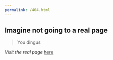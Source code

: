```yaml
---
permalink: /404.html
---
```


## Imagine not going to a real page

> You dingus

*Visit the real page* [here](https://guyotjs.github.io/beta)
